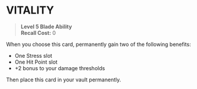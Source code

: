 ﻿# VITALITY

> **Level 5 Blade Ability**  
> **Recall Cost:** 0

When you choose this card, permanently gain two of the following benefits:

- One Stress slot
- One Hit Point slot
- +2 bonus to your damage thresholds

Then place this card in your vault permanently.
